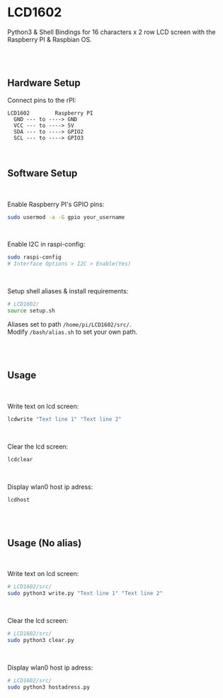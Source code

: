 # LCD1602
Python3 & Shell Bindings for 16 characters x 2 row LCD screen with the Raspberry PI & Raspbian OS.

<br/><br/>


## Hardware Setup

Connect pins to the rPI:

```
LCD1602        Raspberry PI
  GND --- to ----> GND
  VCC --- to ----> 5V
  SDA --- to ----> GPIO2
  SCL --- to ----> GPIO3
```

<br/>

## Software Setup


<br/>

Enable Raspberry PI's GPIO pins:
```sh
sudo usermod -a -G gpio your_username
```


<br/>

Enable I2C in raspi-config:

```sh
sudo raspi-config
# Interface Options > I2C > Enable(Yes)
```


<br/>

Setup shell aliases & install requirements: <br/>
```sh
# LCD1602/
source setup.sh
```
Aliases set to path `/home/pi/LCD1602/src/`. <br/>
Modify `/bash/alias.sh` to set your own path.



<br/><br/>

## Usage

<br/>

Write text on lcd screen:

```sh
lcdwrite "Text line 1" "Text line 2"
```

<br/>

Clear the lcd screen:

```sh
lcdclear
```

<br/>

Display wlan0 host ip adress:
```sh
lcdhost
```

<br/><br/>

## Usage (No alias)

<br/>

Write text on lcd screen:

```sh
# LCD1602/src/
sudo python3 write.py "Text line 1" "Text line 2"
```

<br/>

Clear the lcd screen:

```sh
# LCD1602/src/
sudo python3 clear.py
```

<br/>

Display wlan0 host ip adress:
```sh
# LCD1602/src/
sudo python3 hostadress.py
```

<br/><br/>

